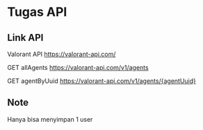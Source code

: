 # Tugas API

## Link API
Valorant API
https://valorant-api.com/

GET allAgents
https://valorant-api.com/v1/agents

GET agentByUuid
https://valorant-api.com/v1/agents/{agentUuid}

## Note
Hanya bisa menyimpan 1 user